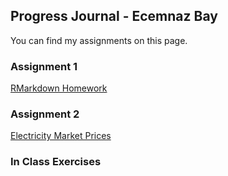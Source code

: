 ## Progress Journal - Ecemnaz Bay 

You can find my assignments on this page. 

### Assignment 1
[RMarkdown Homework](https://pjournal.github.io/boun01-Ecemnaz0/RMarkdown_Homework0.html)

### Assignment 2
[Electricity Market Prices](https://pjournal.github.io/boun01-Ecemnaz0/Assignment-2-Electricity-Market-Prices.html)

### In Class Exercises
